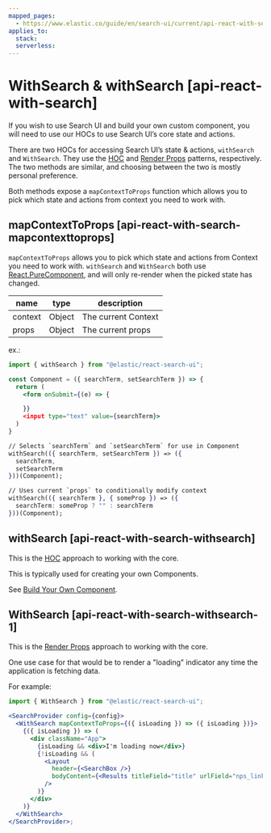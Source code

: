 ```yaml
---
mapped_pages:
  - https://www.elastic.co/guide/en/search-ui/current/api-react-with-search.html
applies_to:
  stack:
  serverless:
---
```


# WithSearch & withSearch [api-react-with-search]

If you wish to use Search UI and build your own custom component, you will need to use our HOCs to use Search UI’s core state and actions.

There are two HOCs for accessing Search UI’s state & actions, `withSearch` and `WithSearch`. They use the [HOC](https://reactjs.org/docs/higher-order-components.html) and [Render Props](https://reactjs.org/docs/render-props.html) patterns, respectively. The two methods are similar, and choosing between the two is mostly personal preference.

Both methods expose a `mapContextToProps` function which allows you to pick which state and actions from context you need to work with.

## mapContextToProps [api-react-with-search-mapcontexttoprops]

`mapContextToProps` allows you to pick which state and actions from Context you need to work with. `withSearch` and `WithSearch` both use [React.PureComponent](https://reactjs.org/docs/react-api.html#reactpurecomponent), and will only re-render when the picked state has changed.

| name    | type   | description         |
| ------- | ------ | ------------------- |
| context | Object | The current Context |
| props   | Object | The current props   |

ex.:

```jsx
import { withSearch } from "@elastic/react-search-ui";

const Component = ({ searchTerm, setSearchTerm }) => {
  return (
    <form onSubmit={(e) => {

    }}
    <input type="text" value={searchTerm}>
  )
}

// Selects `searchTerm` and `setSearchTerm` for use in Component
withSearch(({ searchTerm, setSearchTerm }) => ({
  searchTerm,
  setSearchTerm
}))(Component);

// Uses current `props` to conditionally modify context
withSearch(({ searchTerm }, { someProp }) => ({
  searchTerm: someProp ? "" : searchTerm
}))(Component);
```

## withSearch [api-react-with-search-withsearch]

This is the [HOC](https://reactjs.org/docs/higher-order-components.html) approach to working with the core.

This is typically used for creating your own Components.

See [Build Your Own Component](/reference/guides-creating-own-components.md).

## WithSearch [api-react-with-search-withsearch-1]

This is the [Render Props](https://reactjs.org/docs/render-props.html) approach to working with the core.

One use case for that would be to render a "loading" indicator any time the application is fetching data.

For example:

```jsx
import { WithSearch } from "@elastic/react-search-ui";

<SearchProvider config={config}>
  <WithSearch mapContextToProps={({ isLoading }) => ({ isLoading })}>
    {({ isLoading }) => (
      <div className="App">
        {isLoading && <div>I'm loading now</div>}
        {!isLoading && (
          <Layout
            header={<SearchBox />}
            bodyContent={<Results titleField="title" urlField="nps_link" />}
          />
        )}
      </div>
    )}
  </WithSearch>
</SearchProvider>;
```

